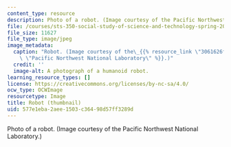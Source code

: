 ```yaml
---
content_type: resource
description: Photo of a robot. (Image courtesy of the Pacific Northwest National Laboratory.)
file: /courses/sts-350-social-study-of-science-and-technology-spring-2004/577e1eba2aee1503c36498d57ff3289d_sts-350s04-th.jpg
file_size: 11627
file_type: image/jpeg
image_metadata:
  caption: "Robot. (Image courtesy of the\_{{% resource_link \"3061626f-1573-4686-a0ad-49bbf3ec71cf\"\
    \ \"Pacific Northwest National Laboratory\" %}}.)"
  credit: ''
  image-alt: A photograph of a humanoid robot.
learning_resource_types: []
license: https://creativecommons.org/licenses/by-nc-sa/4.0/
ocw_type: OCWImage
resourcetype: Image
title: Robot (thumbnail)
uid: 577e1eba-2aee-1503-c364-98d57ff3289d
---
```

Photo of a robot. (Image courtesy of the Pacific Northwest National Laboratory.)